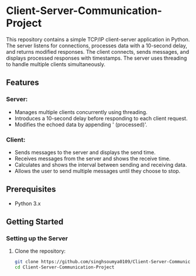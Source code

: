 # Client-Server-Communication-Project
This repository contains a simple TCP/IP client-server application in Python. The server listens for connections, processes data with a 10-second delay, and returns modified responses. The client connects, sends messages, and displays processed responses with timestamps. The server uses threading to handle multiple clients simultaneously.


## Features

### Server:
- Manages multiple clients concurrently using threading.
- Introduces a 10-second delay before responding to each client request.
- Modifies the echoed data by appending ' (processed)'.

### Client:
- Sends messages to the server and displays the send time.
- Receives messages from the server and shows the receive time.
- Calculates and shows the interval between sending and receiving data.
- Allows the user to send multiple messages until they choose to stop.

## Prerequisites
- Python 3.x

## Getting Started

### Setting up the Server
1. Clone the repository:
   ```bash
   git clone https://github.com/singhsoumya0109/Client-Server-Communication-Project.git
   cd Client-Server-Communication-Project








